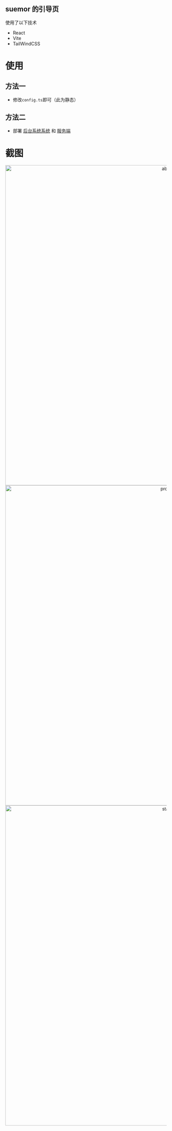 ## suemor 的引导页

使用了以下技术

- React
- Vite
- TailWindCSS

# 使用
## 方法一
* 修改`config.ts`即可（此为静态）
## 方法二
* 部署 [后台系统系统]('https://github.com/suemor233/navigation-admin') 和 [服务端]('https://github.com/suemor233/navigation-admin') 
# 截图

<p align="middle">
<img src="https://cdn.jsdelivr.net/gh/suemor233/static@main/img/nav1.jpg" width="1000" alt="about" />
<img src="https://cdn.jsdelivr.net/gh/suemor233/static@main/img/nav2.jpg" width="1000" alt="project" />
<img src="https://cdn.jsdelivr.net/gh/suemor233/static@main/img/nav3.jpg" width="1000" alt="stack" />
</p>
